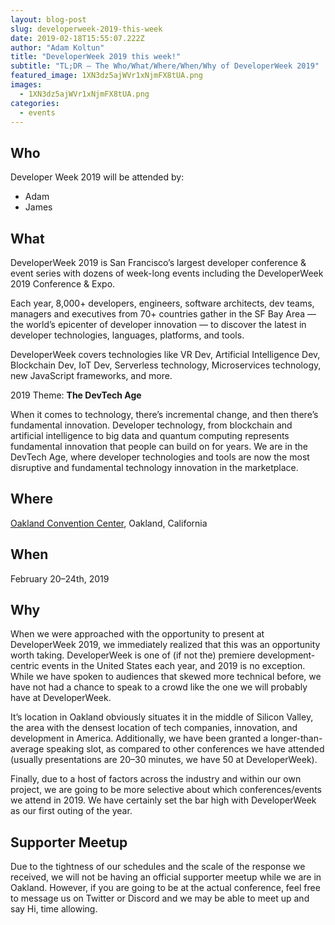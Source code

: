 ```yaml
---
layout: blog-post
slug: developerweek-2019-this-week
date: 2019-02-18T15:55:07.222Z
author: "Adam Koltun"
title: "DeveloperWeek 2019 this week!"
subtitle: "TL;DR — The Who/What/Where/When/Why of DeveloperWeek 2019"
featured_image: 1XN3dz5ajWVr1xNjmFX8tUA.png
images:
  - 1XN3dz5ajWVr1xNjmFX8tUA.png
categories:
  - events
---
```



## Who

Developer Week 2019 will be attended by:

* Adam
* James

## What

DeveloperWeek 2019 is San Francisco’s largest developer conference & event series with dozens of week-long events including the DeveloperWeek 2019 Conference & Expo.

Each year, 8,000+ developers, engineers, software architects, dev teams, managers and executives from 70+ countries gather in the SF Bay Area — the world’s epicenter of developer innovation — to discover the latest in developer technologies, languages, platforms, and tools.

DeveloperWeek covers technologies like VR Dev, Artificial Intelligence Dev, Blockchain Dev, IoT Dev, Serverless technology, Microservices technology, new JavaScript frameworks, and more.

2019 Theme: **The DevTech Age**

When it comes to technology, there’s incremental change, and then there’s fundamental innovation. Developer technology, from blockchain and artificial intelligence to big data and quantum computing represents fundamental innovation that people can build on for years. We are in the DevTech Age, where developer technologies and tools are now the most disruptive and fundamental technology innovation in the marketplace.

## Where

[Oakland Convention Center](http://www.oaklandconventioncenter.com/), Oakland, California

## When

February 20–24th, 2019

## Why

When we were approached with the opportunity to present at DeveloperWeek 2019, we immediately realized that this was an opportunity worth taking. DeveloperWeek is one of (if not the) premiere development-centric events in the United States each year, and 2019 is no exception. While we have spoken to audiences that skewed more technical before, we have not had a chance to speak to a crowd like the one we will probably have at DeveloperWeek.

It’s location in Oakland obviously situates it in the middle of Silicon Valley, the area with the densest location of tech companies, innovation, and development in America. Additionally, we have been granted a longer-than-average speaking slot, as compared to other conferences we have attended (usually presentations are 20–30 minutes, we have 50 at DeveloperWeek).

Finally, due to a host of factors across the industry and within our own project, we are going to be more selective about which conferences/events we attend in 2019. We have certainly set the bar high with DeveloperWeek as our first outing of the year.

## Supporter Meetup

Due to the tightness of our schedules and the scale of the response we received, we will not be having an official supporter meetup while we are in Oakland. However, if you are going to be at the actual conference, feel free to message us on Twitter or Discord and we may be able to meet up and say Hi, time allowing.